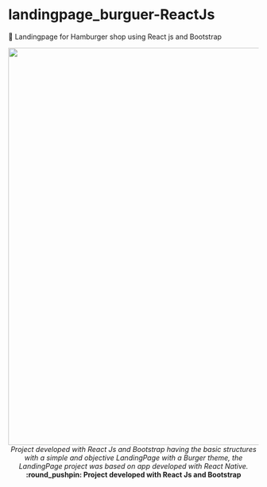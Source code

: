 # landingpage_burguer-ReactJs
:hamburger: Landingpage for Hamburger shop using React js and Bootstrap

<div align="center">

<img src="https://i.ibb.co/mBmPC2n/hamburgueria.png" width="800px"> 
</br>
<i> Project developed with React Js and Bootstrap having the basic structures with a simple and objective LandingPage with a Burger theme, the LandingPage project was based on
 <a src="https://github.com/caborgees/app_hamburgueria-reactnative"> app </a>  developed with React Native. 
  </i>
</br>
<b> :round_pushpin:	 Project developed with React Js and Bootstrap </b>
